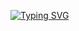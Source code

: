 <!--- 👋 Hi, I’m @JennyProgcrammer
- 👀 I’m interested in ...
- 🌱 I’m currently learning ...
- 💞️ I’m looking to collaborate on ...
- 📫 How to reach me ...

JennyProgcrammer/JennyProgcrammer is a ✨ special ✨ repository because its `README.md` (this file) appears on your GitHub profile.
You can click the Preview link to take a look at your changes.
--->

[![Typing SVG](https://readme-typing-svg.demolab.com?font=Fira+Code&pause=1000&color=F7F7F7&width=435&lines=Hello%2C+World!+I'm+Jenny+Marinay%2C+19+years+old;Aspiring+Web+Developer+%26+UI+Designer)](https://git.io/typing-svg)
